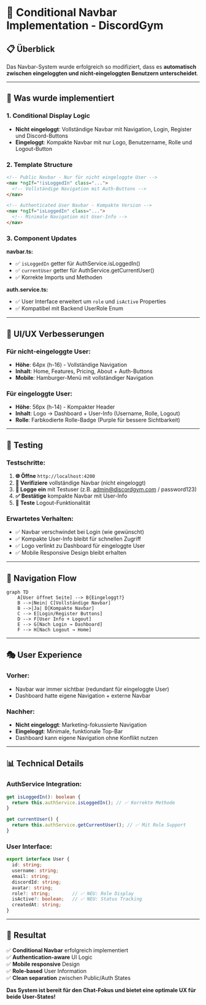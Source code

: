 # 🎯 Conditional Navbar Implementation - DiscordGym

## 📋 **Überblick**

Das Navbar-System wurde erfolgreich so modifiziert, dass es **automatisch zwischen eingeloggten und nicht-eingeloggten Benutzern unterscheidet**.

---

## 🔧 **Was wurde implementiert**

### **1. Conditional Display Logic**
- **Nicht eingeloggt**: Vollständige Navbar mit Navigation, Login, Register und Discord-Buttons
- **Eingeloggt**: Kompakte Navbar mit nur Logo, Benutzername, Rolle und Logout-Button

### **2. Template Structure** 
```html
<!-- Public Navbar - Nur für nicht eingeloggte User -->
<nav *ngIf="!isLoggedIn" class="...">
  <!-- Vollständige Navigation mit Auth-Buttons -->
</nav>

<!-- Authenticated User Navbar - Kompakte Version -->
<nav *ngIf="isLoggedIn" class="...">
  <!-- Minimale Navigation mit User-Info -->
</nav>
```

### **3. Component Updates**
**navbar.ts:**
- ✅ `isLoggedIn` getter für AuthService.isLoggedIn() 
- ✅ `currentUser` getter für AuthService.getCurrentUser()
- ✅ Korrekte Imports und Methoden

**auth.service.ts:**
- ✅ User Interface erweitert um `role` und `isActive` Properties
- ✅ Kompatibel mit Backend UserRole Enum

---

## 🎨 **UI/UX Verbesserungen**

### **Für nicht-eingeloggte User:**
- **Höhe**: 64px (h-16) - Vollständige Navigation
- **Inhalt**: Home, Features, Pricing, About + Auth-Buttons
- **Mobile**: Hamburger-Menü mit vollständiger Navigation

### **Für eingeloggte User:**
- **Höhe**: 56px (h-14) - Kompakter Header  
- **Inhalt**: Logo → Dashboard + User-Info (Username, Rolle, Logout)
- **Rolle**: Farbkodierte Rolle-Badge (Purple für bessere Sichtbarkeit)

---

## 🧪 **Testing**

### **Testschritte:**
1. **🌐 Öffne** `http://localhost:4200`
2. **👀 Verifiziere** vollständige Navbar (nicht eingeloggt)
3. **🔐 Logge ein** mit Testuser (z.B. admin@discordgym.com / password123)
4. **✅ Bestätige** kompakte Navbar mit User-Info
5. **🚪 Teste** Logout-Funktionalität

### **Erwartetes Verhalten:**
- ✅ Navbar verschwindet bei Login (wie gewünscht)
- ✅ Kompakte User-Info bleibt für schnellen Zugriff
- ✅ Logo verlinkt zu Dashboard für eingeloggte User
- ✅ Mobile Responsive Design bleibt erhalten

---

## 🔗 **Navigation Flow**

```mermaid
graph TD
    A[User öffnet Seite] --> B{Eingeloggt?}
    B -->|Nein| C[Vollständige Navbar]
    B -->|Ja| D[Kompakte Navbar]
    C --> E[Login/Register Buttons]
    D --> F[User Info + Logout]
    E --> G[Nach Login → Dashboard]
    F --> H[Nach Logout → Home]
```

---

## 🎭 **User Experience**

### **Vorher:**
- Navbar war immer sichtbar (redundant für eingeloggte User)
- Dashboard hatte eigene Navigation + externe Navbar

### **Nachher:**
- **Nicht eingeloggt**: Marketing-fokussierte Navigation
- **Eingeloggt**: Minimale, funktionale Top-Bar
- Dashboard kann eigene Navigation ohne Konflikt nutzen

---

## 📊 **Technical Details**

### **AuthService Integration:**
```typescript
get isLoggedIn(): boolean {
  return this.authService.isLoggedIn(); // ✅ Korrekte Methode
}

get currentUser() {
  return this.authService.getCurrentUser(); // ✅ Mit Role Support
}
```

### **User Interface:**
```typescript
export interface User {
  id: string;
  username: string;
  email: string;
  discordId: string;
  avatar: string;
  role?: string;        // ✅ NEU: Role Display
  isActive?: boolean;   // ✅ NEU: Status Tracking
  createdAt: string;
}
```

---

## 🎉 **Resultat**

✅ **Conditional Navbar** erfolgreich implementiert  
✅ **Authentication-aware** UI Logic  
✅ **Mobile responsive** Design  
✅ **Role-based** User Information  
✅ **Clean separation** zwischen Public/Auth States  

**Das System ist bereit für den Chat-Fokus und bietet eine optimale UX für beide User-States!**
